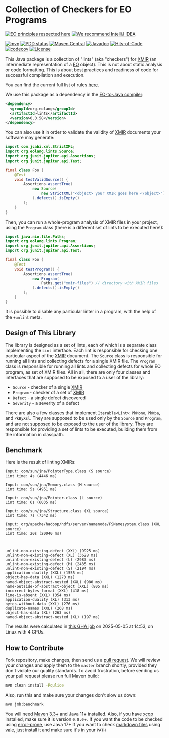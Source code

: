 # Collection of Checkers for EO Programs

[![EO principles respected here](https://www.elegantobjects.org/badge.svg)](https://www.elegantobjects.org)
[![We recommend IntelliJ IDEA](https://www.elegantobjects.org/intellij-idea.svg)](https://www.jetbrains.com/idea/)

[![mvn](https://github.com/objectionary/lints/actions/workflows/mvn.yml/badge.svg)](https://github.com/objectionary/lints/actions/workflows/mvn.yml)
[![PDD status](https://www.0pdd.com/svg?name=objectionary/lints)](https://www.0pdd.com/p?name=objectionary/lints)
[![Maven Central](https://img.shields.io/maven-central/v/org.eolang/lints.svg)](https://maven-badges.herokuapp.com/maven-central/org.eolang/lints)
[![Javadoc](https://www.javadoc.io/badge/org.eolang/lints.svg)](https://www.javadoc.io/doc/org.eolang/lints)
[![Hits-of-Code](https://hitsofcode.com/github/objectionary/lints)](https://hitsofcode.com/view/github/objectionary/lints)
[![codecov](https://codecov.io/gh/objectionary/lints/graph/badge.svg?token=EdyMcrEuxc)](https://codecov.io/gh/objectionary/lints)
[![License](https://img.shields.io/badge/license-MIT-green.svg)](https://github.com/objectionary/lints/blob/master/LICENSE.txt)

This Java package is a collection of "lints" (aka "checkers") for
[XMIR] (an intermediate representation of a
[EO] object). This is not about static analysis or code
formatting. This is about best practices and readiness of code
for successful compilation and execution.

You can find the current full list of rules [here][lints-list].

We use this package as a dependency in the
[EO-to-Java compiler][EO]:

```xml
<dependency>
  <groupId>org.eolang</groupId>
  <artifactId>lints</artifactId>
  <version>0.0.58</version>
</dependency>
```

You can also use it in order to validate the validity
of [XMIR] documents your software may generate:

```java
import com.jcabi.xml.StrictXML;
import org.eolang.lints.Source;
import org.junit.jupiter.api.Assertions;
import org.junit.jupiter.api.Test;

final class Foo {
    @Test
    void testValidSource() {
        Assertions.assertTrue(
            new Source(
                new StrictXML("<object> your XMIR goes here </object>")
            ).defects().isEmpty()
        );
    }
}
```

Then, you can run a whole-program analysis of XMIR files
in your project, using the `Program` class (there is a
different set of lints to be executed here!):

```java
import java.nio.file.Paths;
import org.eolang.lints.Program;
import org.junit.jupiter.api.Assertions;
import org.junit.jupiter.api.Test;

final class Foo {
    @Test
    void testProgram() {
        Assertions.assertTrue(
            new Program(
                Paths.get("xmir-files") // directory with XMIR files
            ).defects().isEmpty()
        );
    }
}
```

It is possible to disable any particular linter in a program,
with the help of the `+unlint` meta.

## Design of This Library

The library is designed as a set of lints, each of which
is a separate class implementing the `Lint` interface.
Each lint is responsible for checking one particular aspect
of the [XMIR] document. The `Source` class is responsible for
running all lints and collecting defects for a single XMIR file.
The `Program` class is responsible for running all lints and
collecting defects for whole EO program, as set of XMIR files. All in all,
there are only four classes and interfaces that are supposed to
be exposed to a user of the library:

* `Source` - checker of a single [XMIR]
* `Program` - checker of a set of [XMIR]
* `Defect` - a single defect discovered
* `Severity` - a severity of a defect

There are also a few classes that implement `Iterable<Lint>`:
`PkMono`, `PkWpa`, and `PkByXsl`.
They are supposed to be used only by the `Source` and `Program`,
and are not supposed to be exposed to the user of the library.
They are responsible for providing a set of lints to be executed,
building them from the information in classpath.

## Benchmark

Here is the result of linting XMIRs:

<!-- benchmark_begin -->
```text
Input: com/sun/jna/PointerType.class (S source)
Lint time: 4s (4446 ms)

Input: com/sun/jna/Memory.class (M source)
Lint time: 5s (4951 ms)

Input: com/sun/jna/Pointer.class (L source)
Lint time: 6s (6035 ms)

Input: com/sun/jna/Structure.class (XL source)
Lint time: 7s (7342 ms)

Input: org/apache/hadoop/hdfs/server/namenode/FSNamesystem.class (XXL source)
Lint time: 20s (20040 ms)



unlint-non-existing-defect (XXL) (9925 ms)
unlint-non-existing-defect (XL) (3628 ms)
unlint-non-existing-defect (L) (2983 ms)
unlint-non-existing-defect (M) (2435 ms)
unlint-non-existing-defect (S) (2194 ms)
application-duality (XXL) (1555 ms)
object-has-data (XXL) (1273 ms)
named-object-abstract-nested (XXL) (980 ms)
name-outside-of-abstract-object (XXL) (805 ms)
incorrect-bytes-format (XXL) (418 ms)
line-is-absent (XXL) (354 ms)
application-duality (XL) (313 ms)
bytes-without-data (XXL) (276 ms)
duplicate-names (XXL) (268 ms)
object-has-data (XL) (263 ms)
named-object-abstract-nested (XL) (197 ms)
```

The results were calculated in [this GHA job][benchmark-gha]
on 2025-05-05 at 14:53,
on Linux with 4 CPUs.
<!-- benchmark_end -->

## How to Contribute

Fork repository, make changes, then send us
a [pull request](https://www.yegor256.com/2014/04/15/github-guidelines.html).
We will review your changes and apply them to the `master` branch shortly,
provided they don't violate our quality standards. To avoid frustration,
before sending us your pull request please run full Maven build:

```bash
mvn clean install -Pqulice
```

Also, run this and make sure your changes don't slow us down:

```bash
mvn jmh:benchmark
```

You will need [Maven 3.3+](https://maven.apache.org) and Java 11+ installed.
Also, if you have [xcop](https://github.com/yegor256/xcop) installed, make sure
it is version `0.8.0`+.
If you want the code to be checked using
[error-prone](https://errorprone.info/), use Java 17+
If you want to check [markdown files](src/main/resources/org/eolang/motives)
using [vale](https://vale.sh/docs/install),
just install it and make sure it's in your `PATH`

[XMIR]: https://news.eolang.org/2022-11-25-xmir-guide.html
[EO]: https://www.eolang.org
[benchmark-gha]: https://github.com/objectionary/lints/actions/runs/14839302036
[lints-list]: https://www.objectionary.com/lints/
